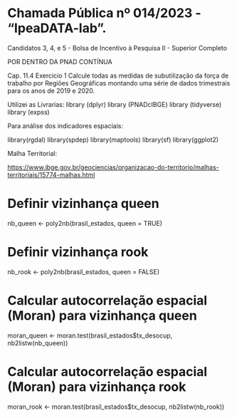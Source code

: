 # Chamada Pública nº 014/2023 - “IpeaDATA-lab”.

Candidatos 3, 4, e 5 - Bolsa de Incentivo à Pesquisa II - Superior Completo

POR DENTRO DA PNAD CONTÍNUA

Cap. 11.4 Exercicio 1 Calcule todas as medidas de subutilização da força de trabalho por Regiões
Geográficas montando uma série de dados trimestrais para os anos de 2019 e 2020.

Utilizei as Livrarias:
library (dplyr)
library (PNADcIBGE)
library (tidyverse)
library (expss)

Para análise dos indicadores espaciais:

library(rgdal)
library(spdep)
library(maptools)
library(sf)
library(ggplot2)

Malha Territorial:

https://www.ibge.gov.br/geociencias/organizacao-do-territorio/malhas-territoriais/15774-malhas.html

# Definir vizinhança queen
nb_queen <- poly2nb(brasil_estados, queen = TRUE)

# Definir vizinhança rook
nb_rook <- poly2nb(brasil_estados, queen = FALSE)

# Calcular autocorrelação espacial (Moran) para vizinhança queen
moran_queen <- moran.test(brasil_estados$tx_desocup, nb2listw(nb_queen))

# Calcular autocorrelação espacial (Moran) para vizinhança rook
moran_rook <- moran.test(brasil_estados$tx_desocup, nb2listw(nb_rook))

